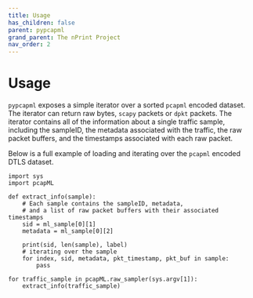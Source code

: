 ```yaml
---
title: Usage
has_children: false
parent: pypcapml
grand_parent: The nPrint Project
nav_order: 2
---
```



# Usage

`pypcapml` exposes a simple iterator over a sorted `pcapml` encoded dataset. The iterator can return raw bytes, `scapy` packets or `dpkt` packets. The iterator contains all of the information about a single traffic sample, including the sampleID, the metadata associated with the traffic, the raw packet buffers, and the timestamps associated with each raw packet. 

Below is a full example of loading and iterating over the `pcapml` encoded DTLS dataset.

```
import sys
import pcapML

def extract_info(sample):
    # Each sample contains the sampleID, metadata,
    # and a list of raw packet buffers with their associated timestamps
    sid = ml_sample[0][1]
    metadata = ml_sample[0][2]

    print(sid, len(sample), label)
    # iterating over the sample
    for index, sid, metadata, pkt_timestamp, pkt_buf in sample:
        pass

for traffic_sample in pcapML.raw_sampler(sys.argv[1]):
    extract_info(traffic_sample)
```
